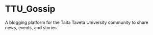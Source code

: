 # TTU_Gossip
A blogging platform for the Taita Taveta University community to share news, events, and stories
